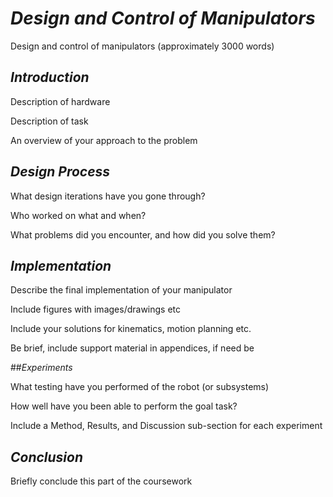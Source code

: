 
# *Design and Control of Manipulators*

Design and control of manipulators (approximately 3000 words)

## *Introduction*

Description of hardware 

Description of task

An overview of your approach to the problem

## *Design Process*

What design iterations have you gone through?

Who worked on what and when?

What problems did you encounter, and how did you solve them?

## *Implementation*

Describe the final implementation of your manipulator

Include figures with images/drawings etc


Include your solutions for kinematics, motion planning etc.

Be brief, include support material in appendices, if need be

##*Experiments* 

What testing have you performed of the robot (or subsystems)

How well have you been able to perform the goal task?

Include a Method, Results, and Discussion sub-section for each experiment

## *Conclusion*

Briefly conclude this part of the coursework
